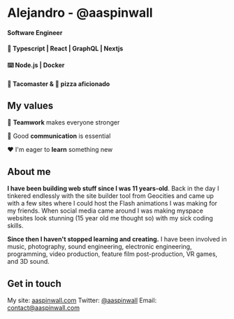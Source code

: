# Alejandro  - @aaspinwall
#### Software Engineer <br/>
#### 📱  Typescript | React | GraphQL | Nextjs <br/>
#### ⌨️   Node.js | Docker <br/>
####  :taco: Tacomaster & :pizza: pizza aficionado




## My values

:open_hands:  **Teamwork** makes everyone stronger <br/>

:key:  Good **communication** is essential <br/>

:hearts:  I'm eager to **learn** something new <br/>

## About me


**I have been building web stuff since I was 11 years-old**. Back in the day I tinkered endlessly with the site builder tool from Geocities and came up with a few sites where I could host the Flash animations I was making for my friends. When social media came around I was making myspace websites look stunning (15 year old me thought so) with my sick coding skills.

**Since then I haven't stopped learning and creating.** I have been involved in music, photography, sound engineering, electronic engineering, programming, video production, feature film post-production, VR games, and 3D sound.


## Get in touch 
My site: [aaspinwall.com](https://www.aaspinwall.com/)
Twitter: [@aaspinwall](https://twitter.com/aaspinwall)
Email: contact@aaspinwall.com
